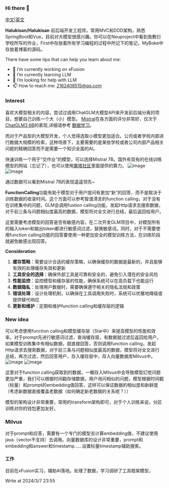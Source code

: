 ### Hi there 👋
[中文](https://github.com/Halukisan/Halukisan/blob/main/README.md)|[英文](https://github.com/Halukisan/Halukisan/blob/main/READMEE.md)

**Halukisan/Halukisan** 前后端开发工程师，常用MVC和DDD架构，熟悉SpringBoot和Vue，目前对大模型很感兴趣。你可以在Neuproject中看到我敷衍学校所写的作业，First中存放着所有学习编程的过程中所记下的笔记，MyBoke中存放着博客的源码。

There have some tips that can help you learn about me: 
- 🔭 I’m currently working on xFusion
- 🌱 I’m currently learning LLM
- 🤔 I’m looking for help with LLM
- 📫 How to reach me: 2162408515@qq.com

### **Interest**

喜欢大模型相关的内容，尝试过调用ChatGLM大模型API来开发前后端分离的项目，想要自己训练一个大（小）模型。
[Mistral](https://modelscope.cn/models/TabbyML/Mistral-7B/summary)在各方面的评分非常好，仅次于[ChatGLM3 6B](https://modelscope.cn/models/ZhipuAI/chatglm3-6b/summary)的表现,详细请参考 
[数据学习](https://www.datalearner.com/ai-models/llm-evaluation)。

而对于产品型的大模型开发，个人觉得选取小模型更加适合。公司或者学校内部进行数据大规模的检索，这种场景下，主要需要的是某些学校或者公司内部产品相关问题的精确回答而不是需要一个知识全面的AI。

快速训练一个用于“交作业”的模型，可以选择Mistral 7B。国外有现有的在线训练模型的网站（忘记了），也可以使用[魔塔社区](https://modelscope.cn/home)里面提供的算力。
![image](https://github.com/Halukisan/Halukisan/assets/102407304/7808aaae-58c7-458e-a40e-91ce0027648a)
![image](https://github.com/Halukisan/Halukisan/assets/102407304/97c321ba-e697-40d7-831a-30157f937b89)

通过数据可以看到Mistral 7B的表现遥遥领先~

**FunctionCalling**功能有助于模型对于用户提问有更加“新”的回答，而不是取决于训练数据的收录时间。这个方面可以参考智谱清言的function calling，对于没有在训练集中的问题，GLM会调用fustion calling功能，发起Http请求去搜索数据，对于前三条与问题相似度最高的数据，模型将对全文进行总结，最后返回给用户。

这里需要考虑模型的回答是否有敏感内容，在二次开发GLM项目中，对模型所有的输入token和输出token都进行敏感词过滤，替换敏感词。同时，对于不需要使用function calling功能的回答要使用一种更加安全的模型训练方法，在训练阶段就避免敏感出现回答。

**Consideration**
1. **缓存策略**：需要设计合适的缓存策略，以确保缓存的数据是最新的，并且能够有效的处理缓存失效和更新
2. **工具安全的选择**：确保外部工具是可靠和安全的，避免引入潜在的安全风险
3. **性能监控**：监控模型和缓存层的性能，确保系统可以在高负载下也能运行
4. **数据隐私**：处理用户数据时，需要确保遵守相关的隐私法规和政策
5. **错误处理**：设计处理机制，以确保在工具调用失败时，系统可以优雅地降级或提供替代响应
6. **更新和维护**：定期和维护function calling和缓存层的逻辑

### **New idea**
可以考虑使用function calling和模型缓存层（Star中）来提高模型的性能和效率。对于prompt先进行敏感词过滤，查询缓存层，有数据就过滤后返回给用户，如果模型训练集中有相似数据，就直接回答，否则调用function calling，发起Http请求去搜索数据，对于前三条与问题相似度最高的数据，模型将对全文进行总结，再次过滤，然后回答用户，存入缓存层中，存入向量数据库Milvus中。
![image](https://github.com/Halukisan/Halukisan/assets/102407304/d7799d0d-adb6-4895-9b0d-1b439d350585)
![image](https://github.com/Halukisan/Halukisan/assets/102407304/9038584a-e4df-4557-804f-e8732304a96c)

这里对于function calling获取到的数据，一概存入Milvus中会导致模型幻觉问题更加严重，我们可以根据时间戳存储数据，用户询问相似的问题，模型根据时间戳（标量）和prompt的embedding值回答，这样可以保证数据的相似度和新鲜度（考虑新数据直接覆盖老数据（如何确定新老数据的关系呢？））

模型的架构设计非常重要，常用的transform架构即可，对于个人训练来说，分区训练对你的钱包更加友好。

### Milvus
对于prompt和应答，需要有一个专门的模型去计算embedding值，不建议使用java（vector不支持）去调用。向量数据库的设计非常重要，prompt和embedding和answer和timestamp......设置标量timestamp辅助搜索。

#### 工作
目前在xFusion实习，辅助AI落地。处理了数据，学习调研了工具框架模型，

Write at 2024/3/7 23:55
